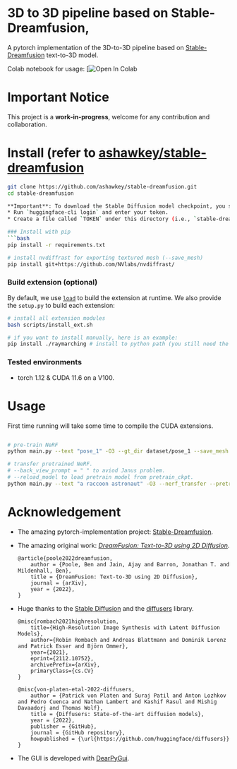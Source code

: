 # 3D to 3D pipeline based on Stable-Dreamfusion,

A pytorch implementation of the 3D-to-3D pipeline based on [Stable-Dreamfusion](https://github.com/ashawkey/stable-dreamfusion) text-to-3D model.

Colab notebook for usage: [![Open In Colab]()

# Important Notice
This project is a **work-in-progress**, welcome for any contribution and collaboration.

# Install (refer to [ashawkey/stable-dreamfusion](https://github.com/ashawkey/stable-dreamfusion)


```bash
git clone https://github.com/ashawkey/stable-dreamfusion.git
cd stable-dreamfusion

**Important**: To download the Stable Diffusion model checkpoint, you should provide your [access token](https://huggingface.co/settings/tokens). You could choose either of the following ways:
* Run `huggingface-cli login` and enter your token.
* Create a file called `TOKEN` under this directory (i.e., `stable-dreamfusion/TOKEN`) and copy your token into it.

### Install with pip
```bash
pip install -r requirements.txt

# install nvdiffrast for exporting textured mesh (--save_mesh)
pip install git+https://github.com/NVlabs/nvdiffrast/

```

### Build extension (optional)
By default, we use [`load`](https://pytorch.org/docs/stable/cpp_extension.html#torch.utils.cpp_extension.load) to build the extension at runtime.
We also provide the `setup.py` to build each extension:
```bash
# install all extension modules
bash scripts/install_ext.sh

# if you want to install manually, here is an example:
pip install ./raymarching # install to python path (you still need the raymarching/ folder, since this only installs the built extension.)
```

### Tested environments
* torch 1.12 & CUDA 11.6 on a V100.


# Usage

First time running will take some time to compile the CUDA extensions.

```bash

# pre-train NeRF
python main.py --text "pose_1" -O3 --gt_dir dataset/pose_1 --save_mesh

# transfer pretrained NeRF.
# --back_view_prompt = " " to aviod Janus problem.
# --reload_model to load pretrain model from pretrain_ckpt.
python main.py --text "a raccoon astronaut" -O3 --nerf_transfer --pretrain_ckpt ./pretrain_models/pose_1_0030.pth --reload_model --save_mesh --back_view_prompt " " 

```
# Acknowledgement

* The amazing pytorch-implementation project: [Stable-Dreamfusion](https://github.com/ashawkey/stable-dreamfusion).

* The amazing original work: [_DreamFusion: Text-to-3D using 2D Diffusion_](https://dreamfusion3d.github.io/).
    ```
    @article{poole2022dreamfusion,
        author = {Poole, Ben and Jain, Ajay and Barron, Jonathan T. and Mildenhall, Ben},
        title = {DreamFusion: Text-to-3D using 2D Diffusion},
        journal = {arXiv},
        year = {2022},
    }
    ```

* Huge thanks to the [Stable Diffusion](https://github.com/CompVis/stable-diffusion) and the [diffusers](https://github.com/huggingface/diffusers) library. 

    ```
    @misc{rombach2021highresolution,
        title={High-Resolution Image Synthesis with Latent Diffusion Models}, 
        author={Robin Rombach and Andreas Blattmann and Dominik Lorenz and Patrick Esser and Björn Ommer},
        year={2021},
        eprint={2112.10752},
        archivePrefix={arXiv},
        primaryClass={cs.CV}
    }

    @misc{von-platen-etal-2022-diffusers,
        author = {Patrick von Platen and Suraj Patil and Anton Lozhkov and Pedro Cuenca and Nathan Lambert and Kashif Rasul and Mishig Davaadorj and Thomas Wolf},
        title = {Diffusers: State-of-the-art diffusion models},
        year = {2022},
        publisher = {GitHub},
        journal = {GitHub repository},
        howpublished = {\url{https://github.com/huggingface/diffusers}}
    }
    ```

* The GUI is developed with [DearPyGui](https://github.com/hoffstadt/DearPyGui).
